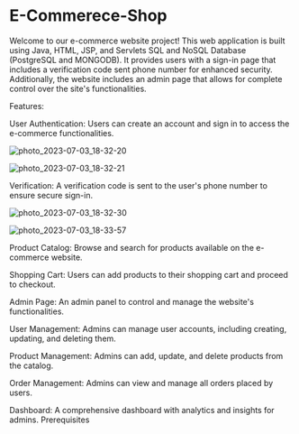 # E-Commerece-Shop

Welcome to our e-commerce website project! This web application is built using Java, HTML, JSP, and Servlets SQL and NoSQL Database (PostgreSQL and MONGODB). It provides users with a sign-in page that includes a verification code sent phone number for enhanced security. Additionally, the website includes an admin page that allows for complete control over the site's functionalities.

Features:


User Authentication: Users can create an account and sign in to access the e-commerce functionalities.

![photo_2023-07-03_18-32-20](https://github.com/Zyad96/E-Commerece-Website/assets/118729047/bd1bc0b4-8b88-4d81-952d-d1f2bd532c04)


![photo_2023-07-03_18-32-21](https://github.com/Zyad96/E-Commerece-Website/assets/118729047/b0ad724a-30d5-4abf-ab88-0e5bcbc37e3d)





Verification: A verification code is sent to the user's phone number to ensure secure sign-in.

![photo_2023-07-03_18-32-30](https://github.com/Zyad96/E-Commerece-Website/assets/118729047/c21fdf6b-4e6d-4e87-8e32-6f7f61200c4b)


![photo_2023-07-03_18-33-57](https://github.com/Zyad96/E-Commerece-Website/assets/118729047/17a0bc7c-1120-4d5f-840a-99224a0f01e6)




Product Catalog: Browse and search for products available on the e-commerce website.


Shopping Cart: Users can add products to their shopping cart and proceed to checkout.


Admin Page: An admin panel to control and manage the website's functionalities.


User Management: Admins can manage user accounts, including creating, updating, and deleting them.


Product Management: Admins can add, update, and delete products from the catalog.


Order Management: Admins can view and manage all orders placed by users.


Dashboard: A comprehensive dashboard with analytics and insights for admins.
Prerequisites










